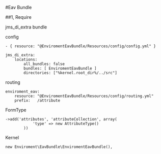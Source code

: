 #Eav Bundle

##1, Require

jms_di_extra bundle

config

    - { resource: "@EnviromentEavBundle/Resources/config/config.yml" }
    
    jms_di_extra:
        locations:
            all_bundles: false
            bundles: [ EnviromentEavBundle ]
            directories: ["%kernel.root_dir%/../src"]
            
            
routing

    enviroment_eav:
        resource: "@EnviromentEavBundle/Resources/config/routing.yml"
        prefix:   /attribute
        

FormType

    ->add('attributes', 'attributeCollection', array(
                'type' => new AttributeType()
            ))
            
Kernel 
    
    new Enviroment\EavBundle\EnviromentEavBundle(),